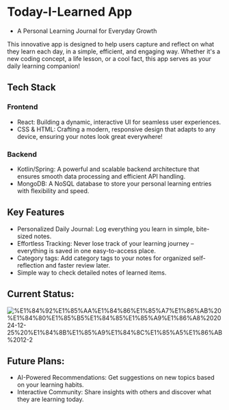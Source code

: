 # Today-I-Learned App
- A Personal Learning Journal for Everyday Growth

This innovative app is designed to help users capture and reflect on what they learn each day, in a simple, efficient, and engaging way. Whether it's a new coding concept, a life lesson, or a cool fact, this app serves as your daily learning companion!

## Tech Stack
### Frontend
- React: Building a dynamic, interactive UI for seamless user experiences.
- CSS & HTML: Crafting a modern, responsive design that adapts to any device, ensuring your notes look great everywhere!
### Backend
- Kotlin/Spring: A powerful and scalable backend architecture that ensures smooth data processing and efficient API handling.
- MongoDB: A NoSQL database to store your personal learning entries with flexibility and speed.

## Key Features
- Personalized Daily Journal: Log everything you learn in simple, bite-sized notes.
- Effortless Tracking: Never lose track of your learning journey – everything is saved in one easy-to-access place.
- Category tags: Add category tags to your notes for organized self-reflection and faster review later.
- Simple way to check detailed notes of learned items.

## Current Status:
 
![%E1%84%92%E1%85%AA%E1%84%86%E1%85%A7%E1%86%AB%20%E1%84%80%E1%85%B5%E1%84%85%E1%85%A9%E1%86%A8%202024-12-25%20%E1%84%8B%E1%85%A9%E1%84%8C%E1%85%A5%E1%86%AB%2012-2](https://github.com/user-attachments/assets/494ad355-7e5c-4871-9996-654a71eb99a1)



## Future Plans:
- AI-Powered Recommendations: Get suggestions on new topics based on your learning habits.
- Interactive Community: Share insights with others and discover what they are learning today.
